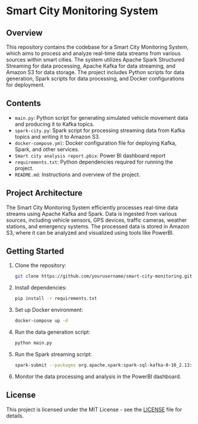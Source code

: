 # Smart City Monitoring System

## Overview
This repository contains the codebase for a Smart City Monitoring System, which aims to process and analyze real-time data streams from various sources within smart cities. The system utilizes Apache Spark Structured Streaming for data processing, Apache Kafka for data streaming, and Amazon S3 for data storage. The project includes Python scripts for data generation, Spark scripts for data processing, and Docker configurations for deployment.

## Contents
- `main.py`: Python script for generating simulated vehicle movement data and producing it to Kafka topics.
- `spark-city.py`: Spark script for processing streaming data from Kafka topics and writing it to Amazon S3.
- `docker-compose.yml`: Docker configuration file for deploying Kafka, Spark, and other services.
- `Smart city analysis report.pbix`: Power BI dashboard report
- `requirements.txt`: Python dependencies required for running the project.
- `README.md`: Instructions and overview of the project.

## Project Architecture
The Smart City Monitoring System efficiently processes real-time data streams using Apache Kafka and Spark. Data is ingested from various sources, including vehicle sensors, GPS devices, traffic cameras, weather stations, and emergency systems. The processed data is stored in Amazon S3, where it can be analyzed and visualized using tools like PowerBI.

## Getting Started
1. Clone the repository:

    ```bash
    git clone https://github.com/yourusername/smart-city-monitoring.git
    ```

2. Install dependencies:

    ```bash
    pip install -r requirements.txt
    ```

3. Set up Docker environment:

    ```bash
    docker-compose up -d
    ```

4. Run the data generation script:

    ```bash
    python main.py
    ```

5. Run the Spark streaming script:

    ```bash
    spark-submit --packages org.apache.spark:spark-sql-kafka-0-10_2.13:3.5.0,org.apache.hadoop:hadoop-aws:3.3.1,com.amazonaws:aws-java-sdk:1.11.469 spark-city.py
    ```

6. Monitor the data processing and analysis in the PowerBI dashboard.


## License
This project is licensed under the MIT License - see the [LICENSE](LICENSE) file for details.
